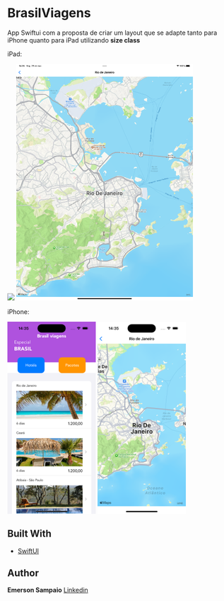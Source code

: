 # BrasilViagens

App Swiftui com a proposta de criar um layout que se adapte tanto para iPhone quanto para iPad utilizando <b>size class</b> 

iPad:

<img src="assets/Simulator Screenshot - iPad Pro (12.9-inch) (6th generation) - 2023-05-29 at 14.35.44.png" width="400"> <img src="assets/Simulator Screenshot - iPad Pro (12.9-inch) (6th generation) - 2023-05-29 at 14.35.53.png" width="400">

iPhone:

<img src="assets/Simulator Screenshot - iPhone 14 Pro - 2023-05-29 at 14.36.47.png" width="200"> <img src="assets/Simulator Screenshot - iPhone 14 Pro - 2023-05-29 at 14.36.51.png" width="200">

## Built With

* [SwiftUI](https://www.apple.com/br/swift/)

## Author
**Emerson Sampaio**  [Linkedin](https://www.linkedin.com/in/emersonsmp/)

